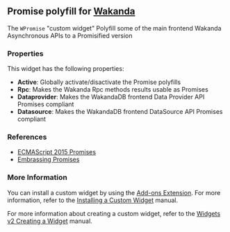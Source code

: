 ## Promise polyfill for [Wakanda](http://wakanda.org)The `WPromise` "custom widget" Polyfill some of the main frontend Wakanda Asynchronous APIs to a Promisified version### PropertiesThis widget has the following properties:* __Active__: Globally activate/disactivate the Promise polyfills* __Rpc__: Makes the Wakanda Rpc methods results usable as Promises* __Dataprovider__: Makes the WakandaDB frontend Data Provider API Promises compliant* __Datasource__: Makes the WakandaDB frontend DataSource API Promises compliant
### References
* [ECMAScript 2015 Promises](http://people.mozilla.org/~jorendorff/es6-draft.html#sec-promise-constructor)* [Embrassing Promises](http://javascriptplayground.com/blog/2015/02/promises/)### More InformationYou can install a custom widget by using the [Add-ons Extension](http://doc.wakanda.org/WakandaStudio/help/Title/en/page4263.html "Add-ons Extension"). For more information, refer to the [Installing a Custom Widget](http://doc.wakanda.org/WakandaStudio/help/Title/en/page3869.html#1056003 "Installing a Custom Widget") manual.For more information about creating a custom widget, refer to the [Widgets v2 Creating a Widget](http://doc.wakanda.org/Wakanda/help/Title/en/page3849.html "Widgets v2 Creating a Widget") manual.